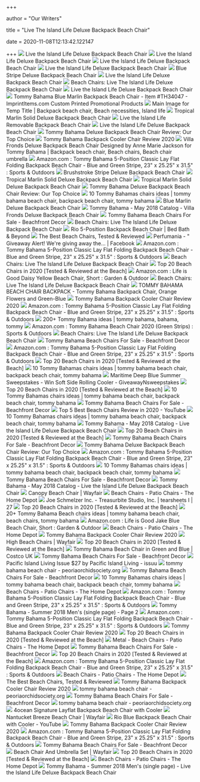 +++
        
author = "Our Writers"
        
title = "Live The Island Life Deluxe Backpack Beach Chair"
        
date = 2020-11-08T12:13:42.122147
        
+++
[ ![](https://tommybahama.scene7.com/is/image/TommyBahama/TH34062_220_alt2?$main_detail$)](https://tommybahama.scene7.com/is/image/TommyBahama/TH34062_220_alt2?$main_detail$) Live the Island Life Deluxe Backpack Beach Chair
[ ![](https://tommybahama.scene7.com/is/image/TommyBahama/TH34062_220_alt1?$main_detail$)](https://tommybahama.scene7.com/is/image/TommyBahama/TH34062_220_alt1?$main_detail$) Live the Island Life Deluxe Backpack Beach Chair
[ ![](https://photos-us.bazaarvoice.com/photo/2/cGhvdG86dG9tbXliYWhhbWE/2cd85dd3-688f-5425-b145-8ea2e73edad9)](https://photos-us.bazaarvoice.com/photo/2/cGhvdG86dG9tbXliYWhhbWE/2cd85dd3-688f-5425-b145-8ea2e73edad9) Live the Island Life Deluxe Backpack Beach Chair
[ ![](https://tommybahama.scene7.com/is/image/TommyBahama/TH34062_220_alt3?$main_detail$)](https://tommybahama.scene7.com/is/image/TommyBahama/TH34062_220_alt3?$main_detail$) Live the Island Life Deluxe Backpack Beach Chair
[ ![](https://tommybahama.scene7.com/is/image/TommyBahama/TH34071_1055_alt1?$main_detail$)](https://tommybahama.scene7.com/is/image/TommyBahama/TH34071_1055_alt1?$main_detail$) Blue Stripe Deluxe Backpack Beach Chair
[ ![](https://tommybahama.scene7.com/is/image/TommyBahama/TH34062_220_alt4?$main_detail$)](https://tommybahama.scene7.com/is/image/TommyBahama/TH34062_220_alt4?$main_detail$) Live the Island Life Deluxe Backpack Beach Chair
[ ![](https://i.pinimg.com/originals/d7/2a/25/d72a251eac08fb85407b11f4e290962c.jpg)](https://i.pinimg.com/originals/d7/2a/25/d72a251eac08fb85407b11f4e290962c.jpg) Beach Chairs: Live The Island Life Deluxe Backpack Beach Chair
[ ![](https://photos-us.bazaarvoice.com/photo/2/cGhvdG86dG9tbXliYWhhbWE/f3b080e5-1387-5166-b3b6-0981d9d99e73)](https://photos-us.bazaarvoice.com/photo/2/cGhvdG86dG9tbXliYWhhbWE/f3b080e5-1387-5166-b3b6-0981d9d99e73) Live the Island Life Deluxe Backpack Beach Chair
[ ![](https://www.imprintitems.com/userfiles/files/asi-media/35399225.jpg)](https://www.imprintitems.com/userfiles/files/asi-media/35399225.jpg) Tommy Bahama Blue Marlin Backpack Beach Chair - Item #TH34047 -  ImprintItems.com Custom Printed Promotional Products
[ ![](https://i.pinimg.com/originals/d3/53/35/d35335fe3201ca639f16bb2874694a26.jpg)](https://i.pinimg.com/originals/d3/53/35/d35335fe3201ca639f16bb2874694a26.jpg) Main Image for Temp Title | Backpack beach chair, Beach necessities, Island  life
[ ![](https://tommybahama.scene7.com/is/image/TommyBahama/TH34048_218_main?$main_detail$)](https://tommybahama.scene7.com/is/image/TommyBahama/TH34048_218_main?$main_detail$) Tropical Marlin Solid Deluxe Backpack Beach Chair
[ ![](https://tommybahama.scene7.com/is/image/TommyBahama/SH481115_015_main?$main_plp_3w$)](https://tommybahama.scene7.com/is/image/TommyBahama/SH481115_015_main?$main_plp_3w$) Live the Island Life Removable Backpack Beach Chair
[ ![](https://photos-us.bazaarvoice.com/photo/2/cGhvdG86dG9tbXliYWhhbWE/87cbfce1-1353-56a1-b0bb-2904f2bc636e)](https://photos-us.bazaarvoice.com/photo/2/cGhvdG86dG9tbXliYWhhbWE/87cbfce1-1353-56a1-b0bb-2904f2bc636e) Live the Island Life Deluxe Backpack Beach Chair
[ ![](https://www.tripsavvy.com/thmb/18mYMZvosMVcNHhTSweKSxFtvdw=/1500x1125/smart/filters:no_upscale()/2T4157906-_HeroSquare-599d8128419f44f586ffa9fde53ba254.jpg)](https://www.tripsavvy.com/thmb/18mYMZvosMVcNHhTSweKSxFtvdw=/1500x1125/smart/filters:no_upscale()/2T4157906-_HeroSquare-599d8128419f44f586ffa9fde53ba254.jpg) Tommy Bahama Deluxe Backpack Beach Chair Review: Our Top Choice
[ ![](https://chairinstitute.com/wp-content/uploads/2018/06/Tommy-Bahama-Backpack-Cooler-Chair-Orange-Red-Floral-Chair-Institute.jpg?x46382)](https://chairinstitute.com/wp-content/uploads/2018/06/Tommy-Bahama-Backpack-Cooler-Chair-Orange-Red-Floral-Chair-Institute.jpg?x46382) Tommy Bahama Backpack Cooler Chair Review 2020
[ ![](https://i.pinimg.com/474x/d5/a1/33/d5a133e1e15c63336f37a14b2ccf970b.jpg)](https://i.pinimg.com/474x/d5/a1/33/d5a133e1e15c63336f37a14b2ccf970b.jpg) Villa Fronds Deluxe Backpack Beach Chair Designed by Anne Marie Jackson for  Tommy Bahama | Backpack beach chair, Beach chairs, Beach chair umbrella
[ ![](https://images-na.ssl-images-amazon.com/images/I/71Q4R9A6euL._AC_SX679_.jpg)](https://images-na.ssl-images-amazon.com/images/I/71Q4R9A6euL._AC_SX679_.jpg) Amazon.com : Tommy Bahama 5-Position Classic Lay Flat Folding Backpack  Beach Chair - Blue and Green Stripe, 23" x 25.25" x 31.5" : Sports &  Outdoors
[ ![](https://tommybahama.scene7.com/is/image/TommyBahama/TH33846_199_alt1?$main_detail$)](https://tommybahama.scene7.com/is/image/TommyBahama/TH33846_199_alt1?$main_detail$) Brushstroke Stripe Deluxe Backpack Beach Chair
[ ![](https://tommybahama.scene7.com/is/image/TommyBahama/TH34048_218_alt3?$main_detail$)](https://tommybahama.scene7.com/is/image/TommyBahama/TH34048_218_alt3?$main_detail$) Tropical Marlin Solid Deluxe Backpack Beach Chair
[ ![](https://tommybahama.scene7.com/is/image/TommyBahama/TH34048_218_alt2?$main_detail$)](https://tommybahama.scene7.com/is/image/TommyBahama/TH34048_218_alt2?$main_detail$) Tropical Marlin Solid Deluxe Backpack Beach Chair
[ ![](https://www.tripsavvy.com/thmb/VaeHgKaVnfsgwy8HJQn0dEK2IXY=/1500x1000/filters:no_upscale():max_bytes(150000):strip_icc()/2T4157906-2-ac4911a81ac24e5dbca9539fdaca958b.jpg)](https://www.tripsavvy.com/thmb/VaeHgKaVnfsgwy8HJQn0dEK2IXY=/1500x1000/filters:no_upscale():max_bytes(150000):strip_icc()/2T4157906-2-ac4911a81ac24e5dbca9539fdaca958b.jpg) Tommy Bahama Deluxe Backpack Beach Chair Review: Our Top Choice
[ ![](https://i.pinimg.com/236x/be/af/17/beaf1708aa16e3974877103b3e6a8b59--beach-chairs-palms.jpg)](https://i.pinimg.com/236x/be/af/17/beaf1708aa16e3974877103b3e6a8b59--beach-chairs-palms.jpg) 10 Tommy Bahamas chairs ideas | tommy bahama beach chair, backpack beach  chair, tommy bahama
[ ![](https://tommybahama.scene7.com/is/image/TommyBahama/TH34047_220_main?$main_plp_3w$)](https://tommybahama.scene7.com/is/image/TommyBahama/TH34047_220_main?$main_plp_3w$) Blue Marlin Deluxe Backpack Beach Chair
[ ![](http://catalog.tommybahama.com/30661/580545/pages/bc45aa080d24ecc37a8ffcd8086d987ff7be07b9-at1000.jpg)](http://catalog.tommybahama.com/30661/580545/pages/bc45aa080d24ecc37a8ffcd8086d987ff7be07b9-at1000.jpg) Tommy Bahama - May 2018 Catalog - Villa Fronds Deluxe Backpack Beach Chair
[ ![](https://beachfrontdecor.com/wp-content/uploads/2020/04/tommy-bahama-beach-chair.jpg)](https://beachfrontdecor.com/wp-content/uploads/2020/04/tommy-bahama-beach-chair.jpg) Tommy Bahama Beach Chairs For Sale - Beachfront Decor
[ ![](https://content.haycdn.com/mgen/master:NA529.jpg?is=400,400,0xffffff)](https://content.haycdn.com/mgen/master:NA529.jpg?is=400,400,0xffffff) Beach Chairs: Live The Island Life Deluxe Backpack Beach Chair
[ ![](https://b3h2.scene7.com/is/image/BedBathandBeyond/13977416182443p?$690$&wid=690&hei=690)](https://b3h2.scene7.com/is/image/BedBathandBeyond/13977416182443p?$690$&wid=690&hei=690) Rio 5-Position Backpack Beach Chair | Bed Bath & Beyond
[ ![](https://specials-images.forbesimg.com/imageserve/5ed1460d7f63de00066e0311/960x0.jpg?cropX1=0&cropX2=1600&cropY1=899&cropY2=1966)](https://specials-images.forbesimg.com/imageserve/5ed1460d7f63de00066e0311/960x0.jpg?cropX1=0&cropX2=1600&cropY1=899&cropY2=1966) The Best Beach Chairs, Tested & Reviewed
[ ![](https://lookaside.fbsbx.com/lookaside/crawler/media/?media_id=10156390475042964)](https://lookaside.fbsbx.com/lookaside/crawler/media/?media_id=10156390475042964) Perfumania - " Giveaway Alert!  We're giving away the... | Facebook
[ ![](https://images-na.ssl-images-amazon.com/images/I/71kVuK1EkBL._AC_UL320_SR254,320_.jpg)](https://images-na.ssl-images-amazon.com/images/I/71kVuK1EkBL._AC_UL320_SR254,320_.jpg) Amazon.com : Tommy Bahama 5-Position Classic Lay Flat Folding Backpack  Beach Chair - Blue and Green Stripe, 23" x 25.25" x 31.5" : Sports &  Outdoors
[ ![](https://thumbor.forbes.com/thumbor/960x0/https%3A%2F%2Fblogs-images.forbes.com%2Fforbes-finds%2Ffiles%2F2018%2F08%2Fopening-image.jpg)](https://thumbor.forbes.com/thumbor/960x0/https%3A%2F%2Fblogs-images.forbes.com%2Fforbes-finds%2Ffiles%2F2018%2F08%2Fopening-image.jpg) Beach Chairs: Live The Island Life Deluxe Backpack Beach Chair
[ ![](https://www.divein.com/wp-content/uploads/beach-chairs-featured.jpg)](https://www.divein.com/wp-content/uploads/beach-chairs-featured.jpg) Top 20 Beach Chairs in 2020 [Tested & Reviewed at the Beach]
[ ![](https://images-na.ssl-images-amazon.com/images/I/81B2Wk%2B7J-L._AC_SL1500_.jpg)](https://images-na.ssl-images-amazon.com/images/I/81B2Wk%2B7J-L._AC_SL1500_.jpg) Amazon.com : Life is Good Daisy Yellow Beach Chair, Short : Garden & Outdoor
[ ![](http://images.beachchairs.biz/backpack-beach-chair-portable-seat-with-drink-857kT1-BLKYGFQ.jpg)](http://images.beachchairs.biz/backpack-beach-chair-portable-seat-with-drink-857kT1-BLKYGFQ.jpg) Beach Chairs: Live The Island Life Deluxe Backpack Beach Chair
[ ![](https://www.imprintitems.com/userfiles/files/asi-media/40620160.jpg)](https://www.imprintitems.com/userfiles/files/asi-media/40620160.jpg) TOMMY BAHAMA BEACH CHAIR BACKPACK - Tommy Bahama Backpack Chair, Orange  Flowers and Green-Blue
[ ![](https://chairinstitute.com/wp-content/uploads/2018/06/Tommy-Bahama-Backpack-Cooler-Chair-Floral-Red-Chair-Institute.jpg?x46382)](https://chairinstitute.com/wp-content/uploads/2018/06/Tommy-Bahama-Backpack-Cooler-Chair-Floral-Red-Chair-Institute.jpg?x46382) Tommy Bahama Backpack Cooler Chair Review 2020
[ ![](https://images-na.ssl-images-amazon.com/images/I/91AUYosiwkL._AC_SL1500_.jpg)](https://images-na.ssl-images-amazon.com/images/I/91AUYosiwkL._AC_SL1500_.jpg) Amazon.com : Tommy Bahama 5-Position Classic Lay Flat Folding Backpack  Beach Chair - Blue and Green Stripe, 23" x 25.25" x 31.5" : Sports &  Outdoors
[ ![](https://i.pinimg.com/236x/49/a8/ba/49a8baa76b3d536245a235b956c6d575--pineapple-pizza-pineapple-print.jpg)](https://i.pinimg.com/236x/49/a8/ba/49a8baa76b3d536245a235b956c6d575--pineapple-pizza-pineapple-print.jpg) 200+ Tommy Bahama ideas | tommy bahama, bahama, tommy
[ ![](https://images-na.ssl-images-amazon.com/images/I/81vI0LUwyPL._AC_SX425_.jpg)](https://images-na.ssl-images-amazon.com/images/I/81vI0LUwyPL._AC_SX425_.jpg) Amazon.com : Tommy Bahama Beach Chair 2020 (Green Strips) : Sports &  Outdoors
[ ![](https://chairinstitute.com/wp-content/uploads/2018/06/Tommy_Bahama_Backpack_Cooler_Chair_chair_institute_pint.png)](https://chairinstitute.com/wp-content/uploads/2018/06/Tommy_Bahama_Backpack_Cooler_Chair_chair_institute_pint.png) Beach Chairs: Live The Island Life Deluxe Backpack Beach Chair
[ ![](https://images-na.ssl-images-amazon.com/images/I/51UmDltVlJL._SS300_.jpg)](https://images-na.ssl-images-amazon.com/images/I/51UmDltVlJL._SS300_.jpg) Tommy Bahama Beach Chairs For Sale - Beachfront Decor
[ ![](https://images-na.ssl-images-amazon.com/images/I/81PFktLy9oL._AC_UL320_SR274,320_.jpg)](https://images-na.ssl-images-amazon.com/images/I/81PFktLy9oL._AC_UL320_SR274,320_.jpg) Amazon.com : Tommy Bahama 5-Position Classic Lay Flat Folding Backpack  Beach Chair - Blue and Green Stripe, 23" x 25.25" x 31.5" : Sports &  Outdoors
[ ![](https://www.divein.com/wp-content/uploads/C-Low-Beach-Camping-Folding-Chair.jpg)](https://www.divein.com/wp-content/uploads/C-Low-Beach-Camping-Folding-Chair.jpg) Top 20 Beach Chairs in 2020 [Tested & Reviewed at the Beach]
[ ![](https://i.pinimg.com/236x/e9/1d/4d/e91d4d74415edde42c2744005d1f2f9f.jpg)](https://i.pinimg.com/236x/e9/1d/4d/e91d4d74415edde42c2744005d1f2f9f.jpg) 10 Tommy Bahamas chairs ideas | tommy bahama beach chair, backpack beach  chair, tommy bahama
[ ![](https://i2.wp.com/www.giveawaynsweepstakes.com/wp-content/uploads/2018/06/Maritime-Deep-Blue-Summer-Sweepstakes.jpg)](https://i2.wp.com/www.giveawaynsweepstakes.com/wp-content/uploads/2018/06/Maritime-Deep-Blue-Summer-Sweepstakes.jpg) Maritime Deep Blue Summer Sweepstakes - Win Soft Side Rolling Cooler -  GiveawayNsweepstakes
[ ![](https://www.divein.com/wp-content/uploads/Rio-Beach-17-Extended-Height-Beach-Chair.jpg)](https://www.divein.com/wp-content/uploads/Rio-Beach-17-Extended-Height-Beach-Chair.jpg) Top 20 Beach Chairs in 2020 [Tested & Reviewed at the Beach]
[ ![](https://i.pinimg.com/236x/92/4c/f9/924cf9f8fbc1aa5a678635b80b3a3da9.jpg)](https://i.pinimg.com/236x/92/4c/f9/924cf9f8fbc1aa5a678635b80b3a3da9.jpg) 10 Tommy Bahamas chairs ideas | tommy bahama beach chair, backpack beach  chair, tommy bahama
[ ![](https://images-na.ssl-images-amazon.com/images/I/511FlUl%2BnuL._SS300_.jpg)](https://images-na.ssl-images-amazon.com/images/I/511FlUl%2BnuL._SS300_.jpg) Tommy Bahama Beach Chairs For Sale - Beachfront Decor
[ ![](https://i.ytimg.com/vi/B2dH0PcbrfA/maxresdefault.jpg)](https://i.ytimg.com/vi/B2dH0PcbrfA/maxresdefault.jpg) Top 5 Best Beach Chairs Review in 2020 - YouTube
[ ![](https://i.pinimg.com/236x/22/9d/5b/229d5b2a79ac731025f493a495e0f95c.jpg)](https://i.pinimg.com/236x/22/9d/5b/229d5b2a79ac731025f493a495e0f95c.jpg) 10 Tommy Bahamas chairs ideas | tommy bahama beach chair, backpack beach  chair, tommy bahama
[ ![](http://catalog.tommybahama.com/30661/580545/pages/2e3abe99fcf07e11ac251d74dd516e081d55884c-at1000.jpg)](http://catalog.tommybahama.com/30661/580545/pages/2e3abe99fcf07e11ac251d74dd516e081d55884c-at1000.jpg) Tommy Bahama - May 2018 Catalog - Live the Island Life Deluxe Backpack  Beach Chair
[ ![](https://www.divein.com/wp-content/uploads/Tommy-Bahama-Backpack-Beach-Chair.jpg)](https://www.divein.com/wp-content/uploads/Tommy-Bahama-Backpack-Beach-Chair.jpg) Top 20 Beach Chairs in 2020 [Tested & Reviewed at the Beach]
[ ![](https://images-na.ssl-images-amazon.com/images/I/519YeeahU4L._SS300_.jpg)](https://images-na.ssl-images-amazon.com/images/I/519YeeahU4L._SS300_.jpg) Tommy Bahama Beach Chairs For Sale - Beachfront Decor
[ ![](https://www.tripsavvy.com/thmb/Leiy35qyWGQxP2pJkHKzcVqHCbU=/1500x1000/filters:no_upscale():max_bytes(150000):strip_icc()/2T4157906-4-402f18e163f5487880c98a73b22c7832.jpg)](https://www.tripsavvy.com/thmb/Leiy35qyWGQxP2pJkHKzcVqHCbU=/1500x1000/filters:no_upscale():max_bytes(150000):strip_icc()/2T4157906-4-402f18e163f5487880c98a73b22c7832.jpg) Tommy Bahama Deluxe Backpack Beach Chair Review: Our Top Choice
[ ![](https://images-na.ssl-images-amazon.com/images/I/71gZZ%2BoQUwL._AC_UL320_SR244,320_.jpg)](https://images-na.ssl-images-amazon.com/images/I/71gZZ%2BoQUwL._AC_UL320_SR244,320_.jpg) Amazon.com : Tommy Bahama 5-Position Classic Lay Flat Folding Backpack  Beach Chair - Blue and Green Stripe, 23" x 25.25" x 31.5" : Sports &  Outdoors
[ ![](https://i.pinimg.com/236x/f6/7a/2c/f67a2c3c75ec6aabe4c176018cdaca5f.jpg)](https://i.pinimg.com/236x/f6/7a/2c/f67a2c3c75ec6aabe4c176018cdaca5f.jpg) 10 Tommy Bahamas chairs ideas | tommy bahama beach chair, backpack beach  chair, tommy bahama
[ ![](https://images-na.ssl-images-amazon.com/images/I/51sUoBCvuDL._SS300_.jpg)](https://images-na.ssl-images-amazon.com/images/I/51sUoBCvuDL._SS300_.jpg) Tommy Bahama Beach Chairs For Sale - Beachfront Decor
[ ![](http://catalog.tommybahama.com/30661/580545/pages/7b0adcfeded2bf0d778e176ef1dd1c93f6eb4bdb-at1000.jpg)](http://catalog.tommybahama.com/30661/580545/pages/7b0adcfeded2bf0d778e176ef1dd1c93f6eb4bdb-at1000.jpg) Tommy Bahama - May 2018 Catalog - Live the Island Life Deluxe Backpack  Beach Chair
[ ![](https://secure.img1-fg.wfcdn.com/im/41667477/resize-h600-w600%5Ecompr-r85/7185/71850816/Colrain+Aluminum+Canopy+Reclining+Beach+Chair.jpg)](https://secure.img1-fg.wfcdn.com/im/41667477/resize-h600-w600%5Ecompr-r85/7185/71850816/Colrain+Aluminum+Canopy+Reclining+Beach+Chair.jpg) Canopy Beach Chair | Wayfair
[ ![](https://images.homedepot-static.com/productImages/e2e5eaae-be82-44f7-801a-c559b5881da2/svn/gray-life-is-good-beach-chairs-ligtcc-g-1pk-64_400.jpg)](https://images.homedepot-static.com/productImages/e2e5eaae-be82-44f7-801a-c559b5881da2/svn/gray-life-is-good-beach-chairs-ligtcc-g-1pk-64_400.jpg) Beach Chairs - Patio Chairs - The Home Depot
[ ![](https://7a0a5900148b239e7a6f-c292c94c3513997dfe1f6b5650aa2b0c.ssl.cf1.rackcdn.com/tommybahama2.jpg)](https://7a0a5900148b239e7a6f-c292c94c3513997dfe1f6b5650aa2b0c.ssl.cf1.rackcdn.com/tommybahama2.jpg) Joe Schmelzer Inc. - Treasurbite Studio, Inc. | tearsheets I | 27
[ ![](https://www.divein.com/wp-content/uploads/Helinox-Beach-Chair-Lightweight-Lower-Profile-Compact-Collapsible-Camping-Chair.jpg)](https://www.divein.com/wp-content/uploads/Helinox-Beach-Chair-Lightweight-Lower-Profile-Compact-Collapsible-Camping-Chair.jpg) Top 20 Beach Chairs in 2020 [Tested & Reviewed at the Beach]
[ ![](https://i.pinimg.com/236x/f2/4e/42/f24e42f93ff1a851ec450c6a39bc81cb--beach-gear-beach-trip.jpg)](https://i.pinimg.com/236x/f2/4e/42/f24e42f93ff1a851ec450c6a39bc81cb--beach-gear-beach-trip.jpg) 20+ Tommy Bahama Beach chairs ideas | tommy bahama beach chair, beach chairs,  tommy bahama
[ ![](https://images-na.ssl-images-amazon.com/images/I/81IjIJ1M61L._AC_SX679_.jpg)](https://images-na.ssl-images-amazon.com/images/I/81IjIJ1M61L._AC_SX679_.jpg) Amazon.com : Life is Good Jake Blue Beach Chair, Short : Garden & Outdoor
[ ![](https://images.homedepot-static.com/productImages/42bedbe1-8482-4f7f-a60b-cb915bad04a7/svn/charcoal-oxblood-rio-beach-chairs-gr617-430-1-e4_400.jpg)](https://images.homedepot-static.com/productImages/42bedbe1-8482-4f7f-a60b-cb915bad04a7/svn/charcoal-oxblood-rio-beach-chairs-gr617-430-1-e4_400.jpg) Beach Chairs - Patio Chairs - The Home Depot
[ ![](https://chairinstitute.com/wp-content/uploads/2018/06/Tommy-Bahama-Backpack-Cooler-Chair-Multicolor-Leaves-Chair-Institute.jpg?x46382)](https://chairinstitute.com/wp-content/uploads/2018/06/Tommy-Bahama-Backpack-Cooler-Chair-Multicolor-Leaves-Chair-Institute.jpg?x46382) Tommy Bahama Backpack Cooler Chair Review 2020
[ ![](https://secure.img1-fg.wfcdn.com/im/42764627/resize-h600-w600%5Ecompr-r85/9435/94356852/Easy+in+and+out+High+Boy+Reclining%2FFolding+Beach+Chair.jpg)](https://secure.img1-fg.wfcdn.com/im/42764627/resize-h600-w600%5Ecompr-r85/9435/94356852/Easy+in+and+out+High+Boy+Reclining%2FFolding+Beach+Chair.jpg) High Beach Chairs | Wayfair
[ ![](https://www.divein.com/wp-content/uploads/Best-High-End-Beach-Chairs.jpg)](https://www.divein.com/wp-content/uploads/Best-High-End-Beach-Chairs.jpg) Top 20 Beach Chairs in 2020 [Tested & Reviewed at the Beach]
[ ![](https://www.costco.co.uk/medias/sys_master/images/h2d/hf4/12528275193886.jpg)](https://www.costco.co.uk/medias/sys_master/images/h2d/hf4/12528275193886.jpg) Tommy Bahama Beach Chair in Green and Blue | Costco UK
[ ![](https://beachfrontdecor.com/wp-content/uploads/2020/04/reclining-beach-chair-800x345.jpg)](https://beachfrontdecor.com/wp-content/uploads/2020/04/reclining-beach-chair-800x345.jpg) Tommy Bahama Beach Chairs For Sale - Beachfront Decor
[ ![](https://image.isu.pub/190404072804-8600c273361bb8e989b7b670a13261a6/jpg/page_1.jpg)](https://image.isu.pub/190404072804-8600c273361bb8e989b7b670a13261a6/jpg/page_1.jpg) Pacific Island Living Issue $27 by Pacific Island Living - issuu
[ ![](https://www.gannett-cdn.com/-mm-/00328455916bb45ca99246179b52b99baca14f7b/c=0-0-642-361/local/-/media/2018/06/12/USATODAY/usatsports/Reviewed.com-RvEW-21820-Tommy-Bahama-Chair.jpg?width=1600&height=800&fit=crop)](https://www.gannett-cdn.com/-mm-/00328455916bb45ca99246179b52b99baca14f7b/c=0-0-642-361/local/-/media/2018/06/12/USATODAY/usatsports/Reviewed.com-RvEW-21820-Tommy-Bahama-Chair.jpg?width=1600&height=800&fit=crop)    tommy bahama beach chair - peoriaorchidsociety.org
[ ![](https://images-na.ssl-images-amazon.com/images/I/41PaF41xnRL._SS300_.jpg)](https://images-na.ssl-images-amazon.com/images/I/41PaF41xnRL._SS300_.jpg) Tommy Bahama Beach Chairs For Sale - Beachfront Decor
[ ![](https://i.pinimg.com/236x/a1/a1/63/a1a163cc064ce6987ad80de5fe8e6273--camping-toys-beach-gear.jpg)](https://i.pinimg.com/236x/a1/a1/63/a1a163cc064ce6987ad80de5fe8e6273--camping-toys-beach-gear.jpg) 10 Tommy Bahamas chairs ideas | tommy bahama beach chair, backpack beach  chair, tommy bahama
[ ![](https://images.homedepot-static.com/productImages/6bc3b5b4-213e-481b-a901-38510f6950bf/svn/charcoal-oxblood-rio-beach-chairs-gr643hcp-430-1-e4_400.jpg)](https://images.homedepot-static.com/productImages/6bc3b5b4-213e-481b-a901-38510f6950bf/svn/charcoal-oxblood-rio-beach-chairs-gr643hcp-430-1-e4_400.jpg) Beach Chairs - Patio Chairs - The Home Depot
[ ![](https://m.media-amazon.com/images/S/aplus-media/vc/e6bcdae6-8274-4ca8-a013-998fb16a0f7a.__CR0,0,970,300_PT0_SX970_V1___.jpg)](https://m.media-amazon.com/images/S/aplus-media/vc/e6bcdae6-8274-4ca8-a013-998fb16a0f7a.__CR0,0,970,300_PT0_SX970_V1___.jpg) Amazon.com : Tommy Bahama 5-Position Classic Lay Flat Folding Backpack  Beach Chair - Blue and Green Stripe, 23" x 25.25" x 31.5" : Sports &  Outdoors
[ ![](https://view.publitas.com/30661/602008/pages/9ef1c77ed7fae404b24b2b3c19a134d0e5e16f02-at2400.jpg)](https://view.publitas.com/30661/602008/pages/9ef1c77ed7fae404b24b2b3c19a134d0e5e16f02-at2400.jpg) Tommy Bahama - Summer 2018 Men's (single page) - Page 2
[ ![](https://images-na.ssl-images-amazon.com/images/I/81VHMMSoLIL._AC_SX522_.jpg)](https://images-na.ssl-images-amazon.com/images/I/81VHMMSoLIL._AC_SX522_.jpg) Amazon.com : Tommy Bahama 5-Position Classic Lay Flat Folding Backpack  Beach Chair - Blue and Green Stripe, 23" x 25.25" x 31.5" : Sports &  Outdoors
[ ![](https://chairinstitute.com/wp-content/uploads/2018/06/Tommy-Bahama-Backpack-Cooler-Chair-Side-View-Chair-Institute.jpg?x46382)](https://chairinstitute.com/wp-content/uploads/2018/06/Tommy-Bahama-Backpack-Cooler-Chair-Side-View-Chair-Institute.jpg?x46382) Tommy Bahama Backpack Cooler Chair Review 2020
[ ![](https://www.divein.com/wp-content/uploads/KingCamp-Low-Sling-Beach-Camping-Concert-Folding-Chair.jpg)](https://www.divein.com/wp-content/uploads/KingCamp-Low-Sling-Beach-Camping-Concert-Folding-Chair.jpg) Top 20 Beach Chairs in 2020 [Tested & Reviewed at the Beach]
[ ![](https://images.homedepot-static.com/productImages/bc2f34df-a748-4886-942e-1d5c389c3385/svn/navy-blue-deltess-beach-chairs-dlxoyb-1003-64_400.jpg)](https://images.homedepot-static.com/productImages/bc2f34df-a748-4886-942e-1d5c389c3385/svn/navy-blue-deltess-beach-chairs-dlxoyb-1003-64_400.jpg) Metal - Beach Chairs - Patio Chairs - The Home Depot
[ ![](https://images-na.ssl-images-amazon.com/images/I/5187HGOzR4L._SS300_.jpg)](https://images-na.ssl-images-amazon.com/images/I/5187HGOzR4L._SS300_.jpg) Tommy Bahama Beach Chairs For Sale - Beachfront Decor
[ ![](https://www.divein.com/wp-content/uploads/STRONGBACK-Low-Gravity-Beach-Chair.jpg)](https://www.divein.com/wp-content/uploads/STRONGBACK-Low-Gravity-Beach-Chair.jpg) Top 20 Beach Chairs in 2020 [Tested & Reviewed at the Beach]
[ ![](https://m.media-amazon.com/images/S/aplus-media/vc/806c06db-9b00-4295-92b3-23f4ba6c28ca.__CR0,0,300,300_PT0_SX300_V1___.jpg)](https://m.media-amazon.com/images/S/aplus-media/vc/806c06db-9b00-4295-92b3-23f4ba6c28ca.__CR0,0,300,300_PT0_SX300_V1___.jpg) Amazon.com : Tommy Bahama 5-Position Classic Lay Flat Folding Backpack  Beach Chair - Blue and Green Stripe, 23" x 25.25" x 31.5" : Sports &  Outdoors
[ ![](https://images.homedepot-static.com/productImages/1d0382c7-9255-4877-b1d3-74ca7293c7d5/svn/gray-costway-beach-chairs-op3568-2gr-64_400.jpg)](https://images.homedepot-static.com/productImages/1d0382c7-9255-4877-b1d3-74ca7293c7d5/svn/gray-costway-beach-chairs-op3568-2gr-64_400.jpg) Beach Chairs - Patio Chairs - The Home Depot
[ ![](https://specials-images.forbesimg.com/imageserve/5ecea6c90ca01100072641f2/960x0.jpg?fit=scale)](https://specials-images.forbesimg.com/imageserve/5ecea6c90ca01100072641f2/960x0.jpg?fit=scale) The Best Beach Chairs, Tested & Reviewed
[ ![](https://chairinstitute.com/wp-content/uploads/2018/06/Tommy-Bahama-Backpack-Cooler-Chair-Floral-Chair-Institute.jpg?x46382)](https://chairinstitute.com/wp-content/uploads/2018/06/Tommy-Bahama-Backpack-Cooler-Chair-Floral-Chair-Institute.jpg?x46382) Tommy Bahama Backpack Cooler Chair Review 2020
[ ![](https://a.sellpoint.net/a/KoDdeVNo_G.jpg)](https://a.sellpoint.net/a/KoDdeVNo_G.jpg)    tommy bahama beach chair - peoriaorchidsociety.org
[ ![](https://images-na.ssl-images-amazon.com/images/I/41CE-U4BFFL._SS300_.jpg)](https://images-na.ssl-images-amazon.com/images/I/41CE-U4BFFL._SS300_.jpg) Tommy Bahama Beach Chairs For Sale - Beachfront Decor
[ ![](https://static.onecms.io/wp-content/uploads/sites/24/2020/07/14/Tommy-Bahama-Backpack-Beach-CHair.jpg)](https://static.onecms.io/wp-content/uploads/sites/24/2020/07/14/Tommy-Bahama-Backpack-Beach-CHair.jpg)    tommy bahama beach chair - peoriaorchidsociety.org
[ ![](https://cdn.shopify.com/s/files/1/0996/1022/products/4ocean-Signature-Layflat-Backpack-Beach-Chair_1000x.png?v=1599760723)](https://cdn.shopify.com/s/files/1/0996/1022/products/4ocean-Signature-Layflat-Backpack-Beach-Chair_1000x.png?v=1599760723) 4ocean Signature Layflat Backpack Beach Chair with Cooler
[ ![](https://secure.img1-fg.wfcdn.com/im/66361151/resize-h600-w600%5Ecompr-r85/7283/72837441/Gear+Breeze+Folding+Beach+Chair.jpg)](https://secure.img1-fg.wfcdn.com/im/66361151/resize-h600-w600%5Ecompr-r85/7283/72837441/Gear+Breeze+Folding+Beach+Chair.jpg) Nantucket Breeze Beach Chair | Wayfair
[ ![](https://i.ytimg.com/vi/c4dBqa2BNHU/maxresdefault.jpg)](https://i.ytimg.com/vi/c4dBqa2BNHU/maxresdefault.jpg) Rio Blue Backpack Beach Chair with Cooler - YouTube
[ ![](https://chairinstitute.com/wp-content/uploads/2018/06/Tommy-Bahama-Backpack-Cooler-Chair-Striped-Chair-Institute.jpg?x46382)](https://chairinstitute.com/wp-content/uploads/2018/06/Tommy-Bahama-Backpack-Cooler-Chair-Striped-Chair-Institute.jpg?x46382) Tommy Bahama Backpack Cooler Chair Review 2020
[ ![](https://m.media-amazon.com/images/S/aplus-media/vc/e60c3610-682f-4b3b-9ab8-7e0a5e535de3.__CR0,0,300,300_PT0_SX300_V1___.jpg)](https://m.media-amazon.com/images/S/aplus-media/vc/e60c3610-682f-4b3b-9ab8-7e0a5e535de3.__CR0,0,300,300_PT0_SX300_V1___.jpg) Amazon.com : Tommy Bahama 5-Position Classic Lay Flat Folding Backpack  Beach Chair - Blue and Green Stripe, 23" x 25.25" x 31.5" : Sports &  Outdoors
[ ![](https://images-na.ssl-images-amazon.com/images/I/41ZJtacjOOL._SS300_.jpg)](https://images-na.ssl-images-amazon.com/images/I/41ZJtacjOOL._SS300_.jpg) Tommy Bahama Beach Chairs For Sale - Beachfront Decor
[ ![](https://secure.img1-fg.wfcdn.com/im/83349008/resize-h600-w600%5Ecompr-r85/7185/71850800/Eastham+4-Position+Reclining+Beach+Chair.jpg)](https://secure.img1-fg.wfcdn.com/im/83349008/resize-h600-w600%5Ecompr-r85/7185/71850800/Eastham+4-Position+Reclining+Beach+Chair.jpg) Beach Chair And Umbrella Set | Wayfair
[ ![](https://www.divein.com/wp-content/uploads/Bliss-Hammocks-Zero-Gravity-Beach-Chair-with-Canopy.jpg)](https://www.divein.com/wp-content/uploads/Bliss-Hammocks-Zero-Gravity-Beach-Chair-with-Canopy.jpg) Top 20 Beach Chairs in 2020 [Tested & Reviewed at the Beach]
[ ![](https://images.homedepot-static.com/productImages/13327614-9374-46e8-adaf-d21cee4a54d0/svn/stripes-ostrich-beach-chairs-3n1-1001s-64_400.jpg)](https://images.homedepot-static.com/productImages/13327614-9374-46e8-adaf-d21cee4a54d0/svn/stripes-ostrich-beach-chairs-3n1-1001s-64_400.jpg) Beach Chairs - Patio Chairs - The Home Depot
[ ![](http://catalog.tommybahama.com/30661/602008/pages/0755d029025becaecf2cd2ddb5894376d4e87048-at800.jpg)](http://catalog.tommybahama.com/30661/602008/pages/0755d029025becaecf2cd2ddb5894376d4e87048-at800.jpg) Tommy Bahama - Summer 2018 Men's (single page) - Live the Island Life  Deluxe Backpack Beach Chair
